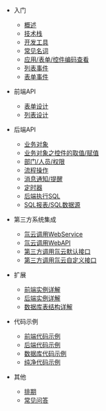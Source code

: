 * 入门

  * [概述](/)
  * [技术栈](/doc/language)
  * [开发工具](/doc/dev-tools)
  * [常见名词](/doc/noun)
  * [应用/表单/控件编码查看](/doc/check-code)
  * [列表事件](/doc/list-events)
  * [表单事件](/doc/form-events)  


* 前端API
  
  * [表单设计](/doc/form-api)
  * [列表设计](/doc/list-api)


* 后端API
  
  * [业务对象](/doc/biz-object)
  * [业务对象之控件的取值/赋值](/doc/bo-set-get)
  * [部门/人员/权限](/doc/organization)
  * [流程操作](/doc/workflow)
  * [消息通知/提醒](/doc/notification)
  * [定时器](/doc/timer)
  * [后端执行SQL](/doc/exec-sql)
  * [SQL报表/SQL数据源](doc/sql-report)


* 第三方系统集成

    * [氚云调用WebService](/doc/req-ws)
    * [氚云调用WebAPI](/doc/req-api)
    * [第三方调用氚云默认接口](/doc/open-api)
    * [第三方调用氚云自定义接口](/doc/my-api)


* 扩展

  * [前端实例详解](/doc/js-instance)
  * [后端实例详解](/doc/cs-instance)
  * [数据库表结构详解](/doc/database)


* 代码示例

  * [前端代码示例](/doc/js-example)
  * [后端代码示例](/doc/cs-example)
  * [数据库代码示例](/doc/sql-example)
  * [纯净代码示例](/doc/pure)


* 其他
  
  * [排期](/doc/todo)
  * [常见问答](/doc/faq)
